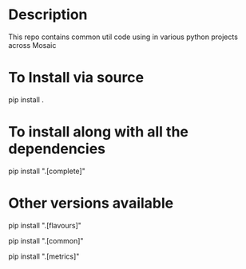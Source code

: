 # Description

This repo contains common util code using in various python projects across Mosaic

# To Install via source

pip install .

# To install along with all the dependencies

pip install ".[complete]"

# Other versions available

pip install ".[flavours]"

pip install ".[common]"

pip install ".[metrics]"